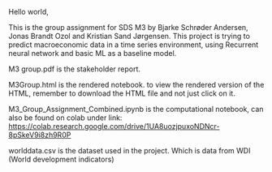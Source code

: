 Hello world,

This is the group assignment for SDS M3 by Bjarke Schrøder Andersen, Jonas Brandt Ozol and Kristian Sand Jørgensen. 
This project is trying to predict macroeconomic data in a time series environment, using Recurrent neural network and basic ML as a baseline model.

M3 group.pdf is the stakeholder report. 

M3Group.html is the rendered notebook.
to view the rendered version of the HTML, remember to download the HTML file and not just click on it.

M3_Group_Assignment_Combined.ipynb is the computational notebook, can also be found on colab under link:
https://colab.research.google.com/drive/1UA8uozjpuxoNDNcr-8pSkeV9i8zh9R0P

worlddata.csv is the dataset used in the project. Which is data from WDI (World development indicators)

